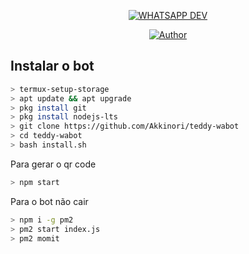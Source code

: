 <p align="center">
<a href="#"><img title="WHATSAPP DEV" src="https://img.shields.io/badge/Whatsapp Bot-green?colorA=%23ff0000&colorB=%23017e40&style=for-the-badge"></a>
</p>
<p align="center">
<a href="https://github.com/Akkinori"><img title="Author" src="https://img.shields.io/badge/Author-Akinori-red.svg?style=for-the-badge&logo=github"></a>
</p>

## Instalar o bot

```bash
> termux-setup-storage
> apt update && apt upgrade
> pkg install git
> pkg install nodejs-lts
> git clone https://github.com/Akkinori/teddy-wabot
> cd teddy-wabot
> bash install.sh
```

<summary>Para gerar o qr code

```bash
> npm start
```

<summary>Para o bot não cair

```bash
> npm i -g pm2
> pm2 start index.js
> pm2 momit
```